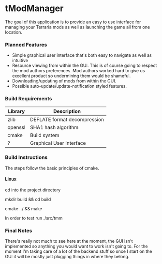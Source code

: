 # tModManager

The goal of this application is to provide an easy to use interface for managing your Terraria mods as well as launching the game all from one location.

### Planned Features
* Simple graphical user interface that's both easy to navigate as well as intuitive
* Resource viewing from within the GUI.  This is of course going to respect the mod authors preferences.  Mod authors worked hard to give us excellent product so undermining them would be shameful.
* Downloading/updating of mods from within the GUI.
* Possible auto-update/update-notification styled features.

### Build Requirements
| Library | Description |
| ------- | ----------- |
| zlib    | DEFLATE format decompression |
| openssl | SHA1 hash algorithm |
| cmake   | Build system |
| ?       | Graphical User Interface |

### Build Instructions
The steps follow the basic principles of cmake.

#### Linux
cd into the project directory

mkdir build && cd build

cmake ../ && make

In order to test run ./src/tmm

### Final Notes
There's really not much to see here at the moment, the GUI isn't implemented so anything you would want to work isn't going to.  For the moment I'm taking care of a lot of the backend stuff so once I start on the GUI it will be mostly just plugging things in where they belong.

